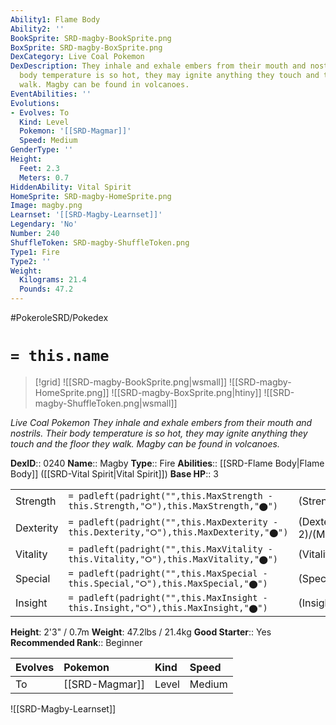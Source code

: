 ```yaml
---
Ability1: Flame Body
Ability2: ''
BookSprite: SRD-magby-BookSprite.png
BoxSprite: SRD-magby-BoxSprite.png
DexCategory: Live Coal Pokemon
DexDescription: They inhale and exhale embers from their mouth and nostrils. Their
  body temperature is so hot, they may ignite anything they touch and the floor they
  walk. Magby can be found in volcanoes.
EventAbilities: ''
Evolutions:
- Evolves: To
  Kind: Level
  Pokemon: '[[SRD-Magmar]]'
  Speed: Medium
GenderType: ''
Height:
  Feet: 2.3
  Meters: 0.7
HiddenAbility: Vital Spirit
HomeSprite: SRD-magby-HomeSprite.png
Image: magby.png
Learnset: '[[SRD-Magby-Learnset]]'
Legendary: 'No'
Number: 240
ShuffleToken: SRD-magby-ShuffleToken.png
Type1: Fire
Type2: ''
Weight:
  Kilograms: 21.4
  Pounds: 47.2
---
```


#PokeroleSRD/Pokedex

# `= this.name`

> [!grid]
> ![[SRD-magby-BookSprite.png|wsmall]]
> ![[SRD-magby-HomeSprite.png]]
> ![[SRD-magby-BoxSprite.png|htiny]]
> ![[SRD-magby-ShuffleToken.png|wsmall]]


*Live Coal Pokemon*
*They inhale and exhale embers from their mouth and nostrils. Their body temperature is so hot, they may ignite anything they touch and the floor they walk. Magby can be found in volcanoes.*

**DexID**:: 0240
**Name**:: Magby
**Type**:: Fire
**Abilities**:: [[SRD-Flame Body|Flame Body]] ([[SRD-Vital Spirit|Vital Spirit]])
**Base HP**:: 3

|           |                                                                                        |                                          |
| --------- | -------------------------------------------------------------------------------------- | ---------------------------------------- |
| Strength  | `= padleft(padright("",this.MaxStrength - this.Strength,"⭘"),this.MaxStrength,"⬤")`    | (Strength::2)/(MaxStrength::4)   |
| Dexterity | `= padleft(padright("",this.MaxDexterity - this.Dexterity,"⭘"),this.MaxDexterity,"⬤")` | (Dexterity:: 2)/(MaxDexterity::4) |
| Vitality  | `= padleft(padright("",this.MaxVitality - this.Vitality,"⭘"),this.MaxVitality,"⬤")`    | (Vitality::1)/(MaxVitality::3)   |
| Special   | `= padleft(padright("",this.MaxSpecial - this.Special,"⭘"),this.MaxSpecial,"⬤")`       | (Special::1)/(MaxSpecial::3)     |
| Insight   | `= padleft(padright("",this.MaxInsight - this.Insight,"⭘"),this.MaxInsight,"⬤")`       | (Insight::1)/(MaxInsight::3)     |

**Height**: 2'3" / 0.7m
**Weight**: 47.2lbs / 21.4kg
**Good Starter**:: Yes
**Recommended Rank**:: Beginner

| Evolves   | Pokemon        | Kind   | Speed   |
|:----------|:---------------|:-------|:--------|
| To        | [[SRD-Magmar]] | Level  | Medium  |

![[SRD-Magby-Learnset]]